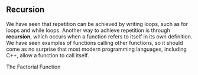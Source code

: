 ## Recursion

We have seen that repetition can be achieved by writing loops, such as for loops and while loops. Another way to achieve repetition is through **recursion**, which occurs when a function refers to itself in its own definition. We have seen examples of functions calling other functions, so it should come as no surprise that most modern programming languages, including C++, allow a function to call itself.

The Factorial Function
